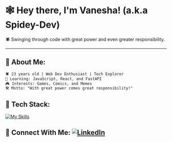 # 🕸️ Hey there, I'm Vanesha! (a.k.a Spidey-Dev)

🕷️ Swinging through code with great power and even greater responsibility.

---
## 🦸 About Me:
```txt
🕷️ 23 years old | Web Dev Enthusiast | Tech Explorer
🧠 Learning: JavaScript, React, and FastAPI
🎮 Interests: Games, Comics, and Memes
🛠️ Motto: "With great power comes great responsibility!"
```

## 🧰 Tech Stack:
[![My Skills](https://skillicons.dev/icons?i=java,kotlin,nodejs,figma&theme=light)](https://skillicons.dev)

## 🔗 Connect With Me:   [![LinkedIn](https://img.shields.io/badge/LinkedIn-blue?logo=linkedin)](https://www.linkedin.com/in/vanesha-cutinho/)
<!--
**VaneshaCutinho5/vaneshacutinho5** is a ✨ _special_ ✨ repository because its `README.md` (this file) appears on your GitHub profile.

Here are some ideas to get you started:

- 🔭 I’m currently working on ...
- 🌱 I’m currently learning ...
- 👯 I’m looking to collaborate on ...
- 🤔 I’m looking for help with ...
- 💬 Ask me about ...
- 📫 How to reach me: ...
- 😄 Pronouns: ...
- ⚡ Fun fact: ...
-->
